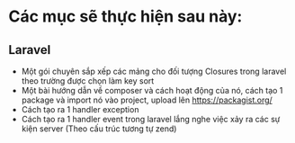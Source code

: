 # Các mục sẽ thực hiện sau này:
## Laravel
- Một gói chuyên sắp xếp các mảng cho đối tượng Closures trong laravel theo trường được chọn làm key sort
- Một bài hướng dẫn về composer và cách hoạt động của nó, cách tạo 1 package và import nó vào project, upload lên https://packagist.org/ 
- Cách tạo ra 1 handler exception
- Cách tạo ra 1 handler event trong laravel lắng nghe việc xảy ra các sự kiện server (Theo cấu trúc tương tự zend)
